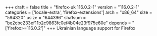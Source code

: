+++
draft = false
title = "firefox-uk 116.0.2-1"
version = "116.0.2-1"
categories = ['locale-extra', 'firefox-extensions']
arch = "x86_64"
size = "594320"
usize = "644396"
sha1sum = "be2cbc233ef11b2c9863fc0ef4b04e23f975e60e"
depends = "['firefox>=116.0.2']"
+++
Ukrainian language support for Firefox
